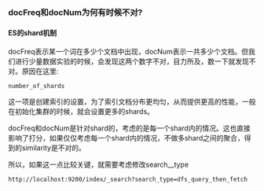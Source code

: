 ### docFreq和docNum为何有时候不对?

#### ES的shard机制

docFreq表示某一个词在多少个文档中出现，docNum表示一共多少个文档。但我们进行少量数据实验的时候，会发现这两个数字不对，目力所及，数一下就发现不对。原因在这里:

    number_of_shards

这一项是创建索引的设置，为了索引文档分布更均匀，从而提供更高的性能，一般在初始化集群的时候，就会设置更多的shards。

docFreq和docNum是针对shard的，考虑的是每一个shard内的情况。这也直接影响了打分，如果仅仅考虑每一个shard内的情况，不做多shard之间的聚合，得到的similarity是不对的。

所以，如果这一点比较关键，就需要考虑修改search__type

    http://localhost:9200/index/_search?search_type=dfs_query_then_fetch
